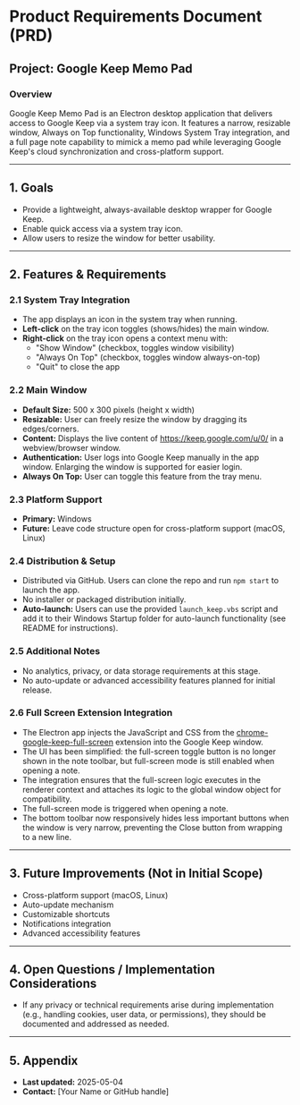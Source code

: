 # Product Requirements Document (PRD)

## Project: Google Keep Memo Pad

### Overview
Google Keep Memo Pad is an Electron desktop application that delivers access to Google Keep via a system tray icon. It features a narrow, resizable window, Always on Top functionality, Windows System Tray integration, and a full page note capability to mimick a memo pad while leveraging Google Keep's cloud synchronization and cross-platform support.

---

## 1. Goals
- Provide a lightweight, always-available desktop wrapper for Google Keep.
- Enable quick access via a system tray icon.
- Allow users to resize the window for better usability.

---

## 2. Features & Requirements

### 2.1 System Tray Integration
- The app displays an icon in the system tray when running.
- **Left-click** on the tray icon toggles (shows/hides) the main window.
- **Right-click** on the tray icon opens a context menu with:
    - "Show Window" (checkbox, toggles window visibility)
    - "Always On Top" (checkbox, toggles window always-on-top)
    - "Quit" to close the app

### 2.2 Main Window
- **Default Size:** 500 x 300 pixels (height x width)
- **Resizable:** User can freely resize the window by dragging its edges/corners.
- **Content:** Displays the live content of https://keep.google.com/u/0/ in a webview/browser window.
- **Authentication:** User logs into Google Keep manually in the app window. Enlarging the window is supported for easier login.
- **Always On Top:** User can toggle this feature from the tray menu.

### 2.3 Platform Support
- **Primary:** Windows
- **Future:** Leave code structure open for cross-platform support (macOS, Linux)

### 2.4 Distribution & Setup
- Distributed via GitHub. Users can clone the repo and run `npm start` to launch the app.
- No installer or packaged distribution initially.
- **Auto-launch:** Users can use the provided `launch_keep.vbs` script and add it to their Windows Startup folder for auto-launch functionality (see README for instructions).

### 2.5 Additional Notes
- No analytics, privacy, or data storage requirements at this stage.
- No auto-update or advanced accessibility features planned for initial release.

### 2.6 Full Screen Extension Integration
- The Electron app injects the JavaScript and CSS from the [chrome-google-keep-full-screen](https://github.com/chrisputnam9/chrome-google-keep-full-screen) extension into the Google Keep window.
- The UI has been simplified: the full-screen toggle button is no longer shown in the note toolbar, but full-screen mode is still enabled when opening a note.
- The integration ensures that the full-screen logic executes in the renderer context and attaches its logic to the global window object for compatibility.
- The full-screen mode is triggered when opening a note.
- The bottom toolbar now responsively hides less important buttons when the window is very narrow, preventing the Close button from wrapping to a new line.

---

## 3. Future Improvements (Not in Initial Scope)
- Cross-platform support (macOS, Linux)
- Auto-update mechanism
- Customizable shortcuts
- Notifications integration
- Advanced accessibility features

---

## 4. Open Questions / Implementation Considerations
- If any privacy or technical requirements arise during implementation (e.g., handling cookies, user data, or permissions), they should be documented and addressed as needed.

---

## 5. Appendix
- **Last updated:** 2025-05-04
- **Contact:** [Your Name or GitHub handle]
